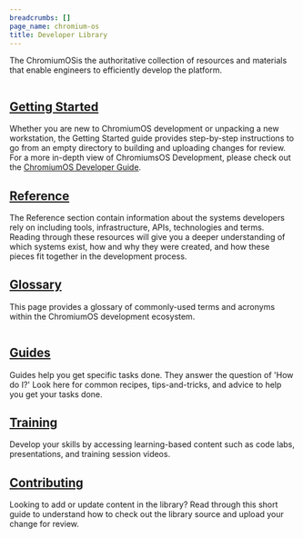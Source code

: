 ```yaml
---
breadcrumbs: []
page_name: chromium-os
title: Developer Library
---
```


The ChromiumOSis the authoritative collection of resources
and materials that enable engineers to efficiently develop the platform.

<div class="two-column-container">
<div class="column">

## [Getting Started](/chromium-os/developer-library/getting-started)

Whether you are new to ChromiumOS development or unpacking a new workstation,
the Getting Started guide provides step-by-step instructions to go from an
empty directory to building and uploading changes for review. For a more
in-depth view of ChromiumsOS Development, please check out the
[ChromiumOS Developer Guide](/chromium-os/developer-library/guides/development/developer-guide).

## [Reference](/chromium-os/developer-library/reference)

The Reference section contain information about the systems developers rely on
including tools, infrastructure, APIs, technologies and terms. Reading through
these resources will give you a deeper understanding of which systems exist,
how and why they were created, and how these pieces fit together in the
development process.

## [Glossary](/chromium-os/developer-library/glossary)

This page provides a glossary of commonly-used terms and acronyms within the
ChromiumOS development ecosystem.

</div>
<div class="column">

## [Guides](/chromium-os/developer-library/guides)

Guides help you get specific tasks done. They answer the question of 'How do
I?' Look here for common recipes, tips-and-tricks, and advice to help you get
your tasks done.

## [Training](/chromium-os/developer-library/training)

Develop your skills by accessing learning-based content such as code labs,
presentations, and training session videos.

## [Contributing](/chromium-os/developer-library/contributing)

Looking to add or update content in the library? Read through this short guide
to understand how to check out the library source and upload your change for
review.

</div>
</div>
